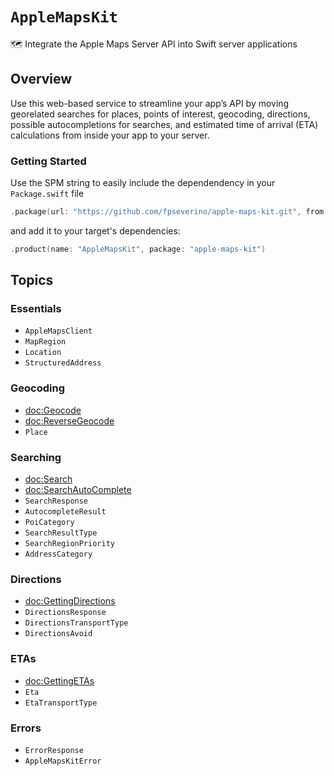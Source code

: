 # ``AppleMapsKit``

🗺️ Integrate the Apple Maps Server API into Swift server applications

## Overview

Use this web-based service to streamline your app’s API by moving georelated searches for places, points of interest, geocoding, directions, possible autocompletions for searches, and estimated time of arrival (ETA) calculations from inside your app to your server.

### Getting Started

Use the SPM string to easily include the dependendency in your `Package.swift` file

```swift
.package(url: "https://github.com/fpseverino/apple-maps-kit.git", from: "0.1.0")
```

and add it to your target's dependencies:

```swift
.product(name: "AppleMapsKit", package: "apple-maps-kit")
```

## Topics

### Essentials

- ``AppleMapsClient``
- ``MapRegion``
- ``Location``
- ``StructuredAddress``

### Geocoding

- <doc:Geocode>
- <doc:ReverseGeocode>
- ``Place``

### Searching

- <doc:Search>
- <doc:SearchAutoComplete>
- ``SearchResponse``
- ``AutocompleteResult``
- ``PoiCategory``
- ``SearchResultType``
- ``SearchRegionPriority``
- ``AddressCategory``

### Directions

- <doc:GettingDirections>
- ``DirectionsResponse``
- ``DirectionsTransportType``
- ``DirectionsAvoid``

### ETAs

- <doc:GettingETAs>
- ``Eta``
- ``EtaTransportType``

### Errors

- ``ErrorResponse``
- ``AppleMapsKitError``
